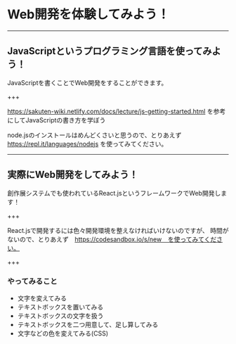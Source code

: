 # Web開発を体験してみよう！

---
## JavaScriptというプログラミング言語を使ってみよう！

JavaScriptを書くことでWeb開発をすることができます。

+++

https://sakuten-wiki.netlify.com/docs/lecture/js-getting-started.html を参考にしてJavaScriptの書き方を学ぼう

node.jsのインストールはめんどくさいと思うので、とりあえず https://repl.it/languages/nodejs を使ってみてください。

---
## 実際にWeb開発をしてみよう！

創作展システムでも使われているReact.jsというフレームワークでWeb開発します！


+++

React.jsで開発するには色々開発環境を整えなければいけないのですが、
時間がないので、とりあえず　https://codesandbox.io/s/new　を使ってみてください。

+++
###  やってみること

- 文字を変えてみる
- テキストボックスを置いてみる
- テキストボックスの文字を扱う
- テキストボックスを二つ用意して、足し算してみる
- 文字などの色を変えてみる(CSS)
